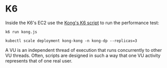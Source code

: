 # K6

Inside the K6's EC2 use the [Kong's K6 script](../k6/kong.js) to run the performance test:

```
k6 run kong.js
```


```
kubectl scale deployment kong-kong -n kong-dp --replicas=3
```


















A VU is an independent thread of execution that runs concurrently to other VU threads. Often, scripts are designed in such a way that one VU activity represents that of one real user.
